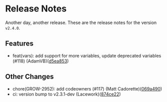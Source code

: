 # Release Notes
Another day, another release. These are the release notes for the version `v2.4.0`.

## Features
* feat(vars): add support for more variables, update deprecated variables (#118) (AdamVB)([d5ea853](https://github.com/lacework/terraform-azure-activity-log/commit/d5ea85376bba0909043957c00e15ea53edbc3a75))
## Other Changes
* chore(GROW-2952): add codeowners (#117) (Matt Cadorette)([069a490](https://github.com/lacework/terraform-azure-activity-log/commit/069a4904b9d5f461f6e338f3a593e7c273748031))
* ci: version bump to v2.3.1-dev (Lacework)([874ce22](https://github.com/lacework/terraform-azure-activity-log/commit/874ce221cba4098b65b2e62f68e8c82e174ab54f))

